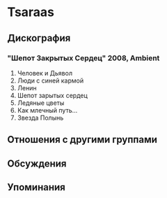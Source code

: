 # Tsaraas



## Дискография

### "Шепот Закрытых Сердец" 2008, Ambient

1. Человек и Дьявол
2. Люди с синей кармой
3. Ленин
4. Шепот зарытых сердец
5. Ледяные цветы
6. Как млечный путь...
7. Звезда Полынь


## Отношения с другими группами


## Обсуждения


## Упоминания

